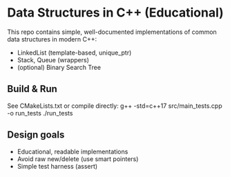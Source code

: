 # Data Structures in C++ (Educational)

This repo contains simple, well-documented implementations of common data structures in modern C++:
- LinkedList (template-based, unique_ptr)
- Stack, Queue (wrappers)
- (optional) Binary Search Tree

## Build & Run
See CMakeLists.txt or compile directly:
g++ -std=c++17 src/main_tests.cpp -o run_tests
./run_tests

## Design goals
- Educational, readable implementations
- Avoid raw new/delete (use smart pointers)
- Simple test harness (assert)
